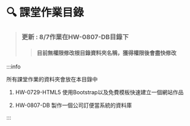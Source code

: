 :mag: 課堂作業目錄
===

> ### 更新 : 8/7作業在HW-0807-DB目錄下
>> #### 目前無權限修改根目錄資料夾名稱，獲得權限後會盡快修改

:::info

所有課堂作業的資料夾會放在本目錄中
1. HW-0729-HTML5
使用Bootstrap以及免費模板快速建立一個網站作品

2. HW-0807-DB
製作一個公司訂便當系統的資料庫

<!-- sample
- **Location:** Room A
- **Date:** Nov 1, 2030 2:30 PM (CET)
- **Agenda**
1. Walk through signup flow `45min`
	> [name=Yukai]
2. Sprint planning `45min`
3. Revisit onboarding v1 `20min`
- **Participants:**
    - Max (MX)
    - Yukai (YK)
    - Yuhsuan (YH)
    - Arwen (YC)
- **Contact:** Max <max@example.com>
- **Host:** YK
- **Reference:** - [Last week meeting minute](/s/template-meeting-note)
-->

:::

